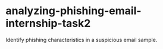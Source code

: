 # analyzing-phishing-email-internship-task2
Identify phishing characteristics in a suspicious email sample.
